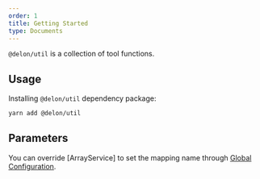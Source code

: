 ```yaml
---
order: 1
title: Getting Started
type: Documents
---
```


`@delon/util` is a collection of tool functions.

## Usage

Installing `@delon/util` dependency package:

```bash
yarn add @delon/util
```

## Parameters

You can override [ArrayService] to set the mapping name through [Global Configuration](/docs/global-config).
